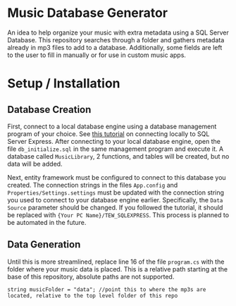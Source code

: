 # Music Database Generator
An idea to help organize your music with extra metadata using a SQL Server Database. This repository searches through a folder and gathers metadata already in mp3 files to add to a database. Additionally, some fields are left to the user to fill in manually or for use in custom music apps.

# Setup / Installation

## Database Creation

First, connect to a local database engine using a database management program of your choice. See [this tutorial](https://learn.microsoft.com/en-us/sql/database-engine/configure-windows/sql-server-express-localdb?view=sql-server-ver16) on connecting locally to SQL Server Express. After connecting to your local database engine, open the file `db_initialize.sql` in the same management program and execute it. A database called `MusicLibrary`, 2 functions, and tables will be created, but no data will be added.

Next, entity framework must be configured to connect to this database you created. The connection strings in the files `App.config` and `Properties/Settings.settings` must be updated with the connection string you used to connect to your database engine earlier. Specifically, the `Data Source` parameter should be changed. If you followed the tutorial, it should be replaced with `{Your PC Name}/TEW_SQLEXPRESS`. This process is planned to be automated in the future.

## Data Generation

Until this is more streamlined, replace line 16 of the file `program.cs` with the folder where your music data is placed. This is a relative path starting at the base of this repository, absolute paths are not supported.

```
string musicFolder = "data"; //point this to where the mp3s are located, relative to the top level folder of this repo
```